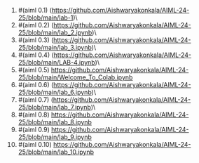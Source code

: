 1. #(aiml 0.1) (https://github.com/Aishwaryakonkala/AIML-24-25/blob/main/lab-1)\
2. #(aiml 0.2) (https://github.com/Aishwaryakonkala/AIML-24-25/blob/main/lab_2.ipynb)\
3. #(aiml 0.3) (https://github.com/Aishwaryakonkala/AIML-24-25/blob/main/lab_3.ipynb)\
4. #(aiml 0.4) (https://github.com/Aishwaryakonkala/AIML-24-25/blob/main/LAB-4.ipynb)\
5. #(aiml 0.5) https://github.com/Aishwaryakonkala/AIML-24-25/blob/main/Welcome_To_Colab.ipynb
6. #(aiml 0.6) (https://github.com/Aishwaryakonkala/AIML-24-25/blob/main/lab_6.ipynb)\
7. #(aiml 0.7) (https://github.com/Aishwaryakonkala/AIML-24-25/blob/main/lab_7.ipynb)\
8. #(aiml 0.8) https://github.com/Aishwaryakonkala/AIML-24-25/blob/main/lab_8.ipynb
9. #(aiml 0.9) https://github.com/Aishwaryakonkala/AIML-24-25/blob/main/lab_9.ipynb
10. #(aiml 0.10) https://github.com/Aishwaryakonkala/AIML-24-25/blob/main/lab_10.ipynb
